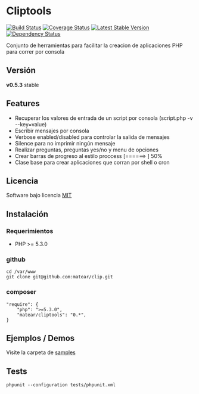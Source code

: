 Cliptools
=========

[![Build Status](https://travis-ci.org/mostofreddy/cliptools.png?branch=master)](https://travis-ci.org/mostofreddy/cliptools)
[![Coverage Status](https://coveralls.io/repos/mostofreddy/cliptools/badge.png)](https://coveralls.io/r/mostofreddy/cliptools)
[![Latest Stable Version](https://poser.pugx.org/mostofreddy/cliptools/v/stable.png)](https://packagist.org/packages/mostofreddy/cliptools)
[![Dependency Status](https://www.versioneye.com/user/projects/5254ceaf632bac47e70002de/badge.png)](https://www.versioneye.com/user/projects/5254ceaf632bac47e70002de)

Conjunto de herramientas para facilitar la creacion de aplicaciones PHP para correr por consola

Versión
-------

__v0.5.3__ stable

Features
--------

* Recuperar los valores de entrada de un script por consola (script.php -v --key=value)
* Escribir mensajes por consola
* Verbose enabled/disabled para controlar la salida de mensajes
* Silence para no imprimir ningún mensaje
* Realizar preguntas, preguntas yes/no y menu de opciones
* Crear barras de progreso al estilo proccess [======>    ] 50%
* Clase base para crear aplicaciones que corran por shell o cron

Licencia
-------
Software bajo licencia [MIT](http://opensource.org/licenses/mit-license.php)

Instalación
-----------

### Requerimientos

- PHP >= 5.3.0

### github

    cd /var/www
    git clone git@github.com:matear/clip.git

### composer

    "require": {
        "php": ">=5.3.0",
        "matear/cliptools": "0.*",
    }

Ejemplos / Demos
----------------

Visite la carpeta de [samples](https://github.com/mostofreddy/cliptools/tree/master/samples)

Tests
-----

    phpunit --configuration tests/phpunit.xml
